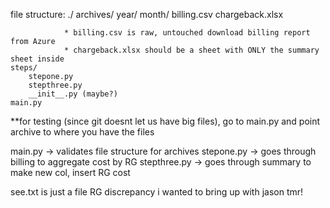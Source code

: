 file structure:
./
    archives/
        year/
            month/
                billing.csv
                chargeback.xlsx

                * billing.csv is raw, untouched download billing report from Azure
                * chargeback.xlsx should be a sheet with ONLY the summary sheet inside
    steps/
        stepone.py
        stepthree.py
        __init__.py (maybe?)
    main.py

**for testing (since git doesnt let us have big files), go to main.py and point archive to where you have the files

main.py -> validates file structure for archives
stepone.py -> goes through billing to aggregate cost by RG
stepthree.py -> goes through summary to make new col, insert RG cost

see.txt is just a file RG discrepancy i wanted to bring up with jason tmr!